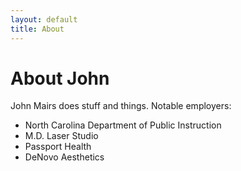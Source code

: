 ```yaml
---
layout: default
title: About
---
```

# About John

John Mairs does stuff and things. Notable employers:
- North Carolina Department of Public Instruction
- M.D. Laser Studio
- Passport Health
- DeNovo Aesthetics
